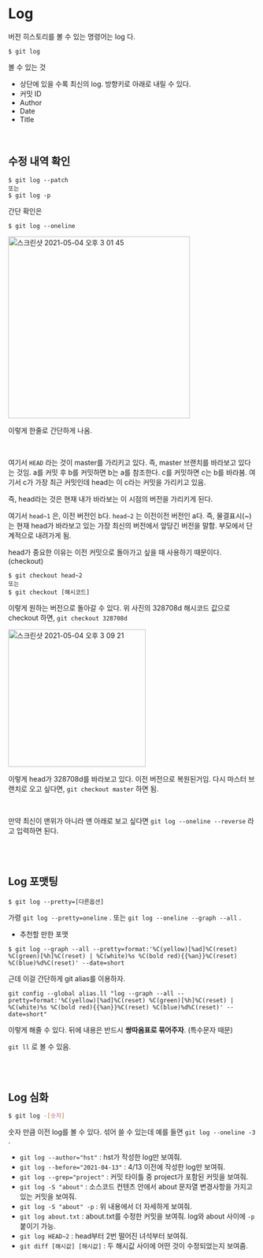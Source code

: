 # Log

버전 히스토리를 볼 수 있는 명령어는 log 다.

```shell
$ git log
```

볼 수 있는 것

- 상단에 있을 수록 최신의 log. 방향키로 아래로 내릴 수 있다.
- 커밋 ID
- Author
- Date
- Title

<br/>

## 수정 내역 확인

```shell
$ git log --patch
또는
$ git log -p
```

간단 확인은

```shell
$ git log --oneline
```

<img width="369" alt="스크린샷 2021-05-04 오후 3 01 45" src="https://user-images.githubusercontent.com/59427983/116965814-aaedca00-ace9-11eb-9e8e-2e279fe9e304.png">

이렇게 한줄로 간단하게 나옴. 

<br/>

여기서 `HEAD` 라는 것이 master를 가리키고 있다. 즉, master 브랜치를 바라보고 있다는 것임. a를 커밋 후 b를 커밋하면 b는 a를 참조한다. c를 커밋하면 c는 b를 바라봄. 여기서 c가 가장 최근 커밋인데 head는 이 c라는 커밋을 가리키고 있음.

즉, head라는 것은 현재 내가 바라보는 이 시점의 버전을 가리키게 된다. 

여기서 `head~1` 은, 이전 버전인 b다. `head~2` 는 이전이전 버전인 a다. 즉, 물결표시(~) 는 현재 head가 바라보고 있는 가장 최신의 버전에서 앞당긴 버전을 말함. 부모에서 단계적으로 내려가게 됨.

head가 중요한 이유는 이전 커밋으로 돌아가고 싶을 때 사용하기 때문이다.(checkout)

```shell
$ git checkout head~2
또는
$ git checkout [해시코드]
```

이렇게 원하는 버전으로 돌아갈 수 있다. 위 사진의 328708d 해시코드 값으로 checkout 하면, `git checkout 328708d`

<img width="279" alt="스크린샷 2021-05-04 오후 3 09 21" src="https://user-images.githubusercontent.com/59427983/116966251-b7beed80-acea-11eb-8e5a-d05db0937189.png">

이렇게 head가 328708d를 바라보고 있다. 이전 버전으로 복원된거임. 다시 마스터 브랜치로 오고 싶다면, `git checkout master` 하면 됨.

<br/>

만약 최신이 맨위가 아니라 맨 아래로 보고 싶다면 `git log --oneline --reverse` 라고 입력하면 된다.

<br/>

<br/>

## Log 포맷팅

```shell
$ git log --pretty=[다른옵션]
```

가령 `git log --pretty=oneline` . 또는 `git log --oneline --graph --all` .

- 추천할 만한 포맷

```shell
$ git log --graph --all --pretty=format:'%C(yellow)[%ad]%C(reset) %C(green)[%h]%C(reset) | %C(white)%s %C(bold red){{%an}}%C(reset) %C(blue)%d%C(reset)' --date=short
```

근데 이걸 간단하게 git alias를 이용하자.

`git config --global alias.ll "log --graph --all --pretty=format:'%C(yellow)[%ad]%C(reset) %C(green)[%h]%C(reset) | %C(white)%s %C(bold red){{%an}}%C(reset) %C(blue)%d%C(reset)' --date=short"`

이렇게 해줄 수 있다. 뒤에 내용은 반드시 **쌍따옴표로 묶어주자**. (특수문자 때문)

`git ll` 로 볼 수 있음.

<br/>

<br/>

## Log 심화

```sh
$ git log -[숫자]
```

숫자 만큼 이전 log를 볼 수 있다. 섞어 쓸 수 있는데 예를 들면 `git log --oneline -3` .

- `git log --author="hst"`  : hst가 작성한 log만 보여줘.
- `git log --before="2021-04-13"` : 4/13 이전에 작성한 log만 보여줘.
- `git log --grep="project"` : 커밋 타이틀 중 project가 포함된 커밋을 보여줘.
- `git log -S "about"` : 소스코드 컨텐츠 안에서 about 문자열 변경사항을 가지고 있는 커밋을 보여줘.
- `git log -S "about" -p` : 위 내용에서 더 자세하게 보여줘.
- `git log about.txt` : about.txt를 수정한 커밋을 보여줘. log와 about 사이에 `-p` 붙이기 가능.
- `git log HEAD~2` : head부터 2번 떨어진 녀석부터 보여줘.
- `git diff [해시값] [해시값]` : 두 해시값 사이에 어떤 것이 수정되었는지 보여줌.